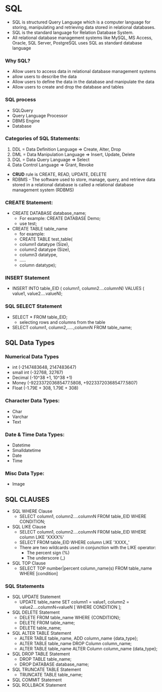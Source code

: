 # SQL
- SQL is structured Query Language which is a computer language for storing, manipulating and retrieving data stored in relational databases.
- SQL is the standard language for Relation Database System.
- All relational database management systems like MySQL, MS Access, Oracle, SQL Server, PostgreSQL uses SQL as standard database language

### Why SQL?
- Allow users to access data in relational database management systems
- allow users to describe the data
- Allow users to define the data in the database and manipulate the data
- Allow users to create and drop the database and tables
### SQL process
- SQLQuery
- Query Language Processor
- DBMS Engine
- Database 
### Categories of SQL Statements:
1. DDL = Data Definition Language => Create, Alter, Drop
2. DML = Data Manipulation Language => Insert, Update, Delete
3. DQL = Data Query Language => Select
4. Data Control Language => Grant, Revoke
-   **CRUD** rule is CREATE, READ, UPDATE, DELETE
- RDBMS - The software used to store, manage, query, and retrieve data stored in a relational database is called a relational database management system (RDBMS)

### CREATE Statement:
- CREATE DATABASE database_name;
  - For example: CREATE DATABASE Demo;
  - use test;
- CREATE TABLE table_name
  - for example:
  - CREATE TABLE test_table(
  - column1 datatype (Size),
  - column2 datatype (Size),
  - column3 datatype,
  - .....
  - column datatype);
### INSERT  Statement 
- INSERT INTO table_EID ( column1, column2....columnN)
  VALUES ( value1, value2....valueN); 

### SQL SELECT Statement 
- SELECT * FROM table_EID;
  - selecting rows and columns from the table
- SELECT column1, column2,.....,columnN FROM table_name;

## SQL Data Types 
### Numerical Data Types
- int (-2147483648, 2147483647)
- small int (-32768, 32767)
- Decimal (-10^38 +1, 10^38 +1)
- Money (-922337203685477.5808, +922337203685477.5807)  
- Float (-1.79E + 308, 1.79E + 308)
### Character Data Types:
- Char
- Varchar
- Text
### Date & Time Data Types: 
- Datetime
- Smalldatetime
- Date
- Time
### Misc Data Type:
- Image
## SQL CLAUSES
- SQL WHERE Clause
  - SELECT column1, column2....columnN FROM table_EID WHERE  CONDITION; 
- SQL LIKE Clause
  - SELECT column1, column2....columnN FROM table_EID WHERE column LIKE 'XXXX%‘
  - SELECT FROM table_EID WHERE column LIKE 'XXXX_' 
  - There are two wildcards used in conjunction with the LIKE operator:
    - The percent sign (%)
    - The underscore (_)
- SQL TOP Clause
    - SELECT TOP number|percent column_name(s) FROM table_name WHERE [condition]

### SQL Statements
- SQL UPDATE Statement
  - UPDATE table_name  SET column1 = value1, column2 = value2....columnN=valueN [ WHERE  CONDITION ];
- SQL DELETE Statement
  - DELETE FROM table_name WHERE  {CONDITION};
  - DELETE FROM table_name;
  - DELETE table_name; 
- SQL ALTER TABLE Statement
  - ALTER TABLE table_name, ADD column_name {data_type};
  - ALTER TABLE table_name DROP Column column_name;
  - ALTER TABLE table_name ALTER Column column_name {data_type};
- SQL DROP TABLE Statement
  - DROP TABLE table_name;
  - DROP DATABASE database_name; 
- SQL TRUNCATE TABLE Statement
  - TRUNCATE TABLE table_name; 
- SQL COMMIT Statement
- SQL ROLLBACK Statement













